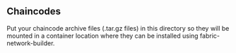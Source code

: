 ## Chaincodes

Put your chaincode archive files (.tar.gz files) in this directory so they will
be mounted in a container location where they can be installed using
fabric-network-builder.
